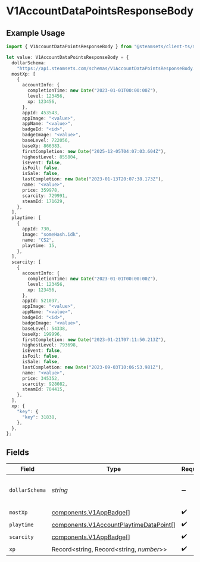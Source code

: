 # V1AccountDataPointsResponseBody

## Example Usage

```typescript
import { V1AccountDataPointsResponseBody } from "@steamsets/client-ts/models/components";

let value: V1AccountDataPointsResponseBody = {
  dollarSchema:
    "https://api.steamsets.com/schemas/V1AccountDataPointsResponseBody.json",
  mostXp: [
    {
      accountInfo: {
        completionTime: new Date("2023-01-01T00:00:00Z"),
        level: 123456,
        xp: 123456,
      },
      appId: 453543,
      appImage: "<value>",
      appName: "<value>",
      badgeId: "<id>",
      badgeImage: "<value>",
      baseLevel: 722056,
      baseXp: 866383,
      firstCompletion: new Date("2025-12-05T04:07:03.604Z"),
      highestLevel: 855804,
      isEvent: false,
      isFoil: false,
      isSale: false,
      lastCompletion: new Date("2023-01-13T20:07:38.173Z"),
      name: "<value>",
      price: 359978,
      scarcity: 729991,
      steamId: 171629,
    },
  ],
  playtime: [
    {
      appId: 730,
      image: "someHash.idk",
      name: "CS2",
      playtime: 15,
    },
  ],
  scarcity: [
    {
      accountInfo: {
        completionTime: new Date("2023-01-01T00:00:00Z"),
        level: 123456,
        xp: 123456,
      },
      appId: 521037,
      appImage: "<value>",
      appName: "<value>",
      badgeId: "<id>",
      badgeImage: "<value>",
      baseLevel: 54338,
      baseXp: 199996,
      firstCompletion: new Date("2023-01-21T07:11:50.213Z"),
      highestLevel: 793698,
      isEvent: false,
      isFoil: false,
      isSale: false,
      lastCompletion: new Date("2023-09-03T10:06:53.981Z"),
      name: "<value>",
      price: 345352,
      scarcity: 928082,
      steamId: 704415,
    },
  ],
  xp: {
    "key": {
      "key": 31838,
    },
  },
};
```

## Fields

| Field                                                                                            | Type                                                                                             | Required                                                                                         | Description                                                                                      | Example                                                                                          |
| ------------------------------------------------------------------------------------------------ | ------------------------------------------------------------------------------------------------ | ------------------------------------------------------------------------------------------------ | ------------------------------------------------------------------------------------------------ | ------------------------------------------------------------------------------------------------ |
| `dollarSchema`                                                                                   | *string*                                                                                         | :heavy_minus_sign:                                                                               | A URL to the JSON Schema for this object.                                                        | https://api.steamsets.com/schemas/V1AccountDataPointsResponseBody.json                           |
| `mostXp`                                                                                         | [components.V1AppBadge](../../models/components/v1appbadge.md)[]                                 | :heavy_check_mark:                                                                               | N/A                                                                                              |                                                                                                  |
| `playtime`                                                                                       | [components.V1AccountPlaytimeDataPoint](../../models/components/v1accountplaytimedatapoint.md)[] | :heavy_check_mark:                                                                               | N/A                                                                                              |                                                                                                  |
| `scarcity`                                                                                       | [components.V1AppBadge](../../models/components/v1appbadge.md)[]                                 | :heavy_check_mark:                                                                               | N/A                                                                                              |                                                                                                  |
| `xp`                                                                                             | Record<string, Record<string, *number*>>                                                         | :heavy_check_mark:                                                                               | N/A                                                                                              |                                                                                                  |
